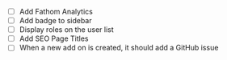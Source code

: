 - [ ] Add Fathom Analytics
- [ ] Add badge to sidebar
- [ ] Display roles on the user list
- [ ] Add SEO Page Titles
- [ ] When a new add on is created, it should add a GitHub issue